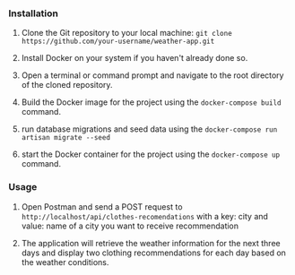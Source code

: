 <h3>Installation</h3>

1. Clone the Git repository to your local machine:
`git clone https://github.com/your-username/weather-app.git`

2. Install Docker on your system if you haven't already done so.

3. Open a terminal or command prompt and navigate to the root directory of the cloned repository.

4. Build the Docker image for the project using the `docker-compose build` command.

5. run database migrations and seed data using the `docker-compose run artisan migrate --seed`

6. start the Docker container for the project using the `docker-compose up` command.

<h3>Usage</h3>

1. Open Postman and send a POST request to `http://localhost/api/clothes-recomendations` with a 
key: city and value: name of a city you want to receive recommendation

2. The application will retrieve the weather information for the next three days and display two clothing recommendations for each day based on the weather conditions.
